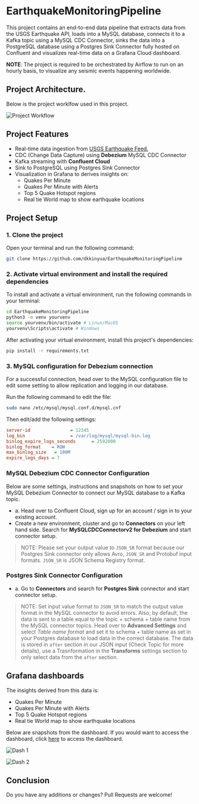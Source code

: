 # EarthquakeMonitoringPipeline
This project contains an end-to-end data pipeline that extracts data from the USGS Earthquake API, loads into a MySQL database, connects it to a Kafka topic using a MySQL CDC Connector, sinks the data into a PostgreSQL database using a Postgres Sink Connector fully hosted on Confluent and visualizes real-time data on a Grafana Cloud dashboard.

**NOTE**: The project is required to be orchestrated by Airflow to run on an hourly basis, to visualize any seismic events happening worldwide.

## Project Architecture.

Below is the project worklfow used in this project.

![Project Workflow](https://res.cloudinary.com/depbmpoam/image/upload/v1752054404/Screenshot_2025-07-09_124443_zwk6ef.png)

## Project Features

- Real-time data ingestion from [USGS Earthquake Feed.](https://earthquake.usgs.gov/earthquakes/feed/v1.0/geojson.php)
- CDC (Change Data Capture) using **Debezium** MySQL CDC Connector
- Kafka streaming with **Confluent Cloud**
- Sink to PostgreSQL using Postgres Sink Connector
- Visualization in Grafana to derives insights on:
    - Quakes Per Minute
    - Quakes Per Minute with Alerts
    - Top 5 Quake Hotspot regions
    - Real tie World map to show earthquake locations

## Project Setup

### 1. Clone the project
Open your terminal and run the following command:

```bash
git clone https://github.com/dkkinyua/EarthquakeMonitoringPipeline
```

### 2. Activate virtual environment and install the required dependencies
To install and activate a virtual environment, run the following commands in your terminal:

```bash
cd EarthquakeMonitoringPipeline
python3 -m venv yourvenv
source yourvenv/bin/activate # Linux/MacOS
yourvenv\Scripts\activate # Windows
```

After activating your virtual environment, install this project's dependencies:

```bash
pip install -r requirements.txt
```

### 3. MySQL configuration for Debezium connection

For a successful connection, head over to the MySQL configuration file to edit some setting to allow replication and logging in our database.

Run the following command to edit the file:

```bash
sudo nano /etc/mysql/mysql.conf.d/mysql.cnf
```

Then edit/add the following settings:

```ini
server-id               = 12345
log_bin                 = /var/log/mysql/mysql-bin.log
binlog_expire_logs_seconds      = 2592000
binlog_format    = ROW
max_binlog_size   = 100M
expire_logs_days = 7
```
### MySQL Debezium CDC Connector Configuration

Below are some settings, instructions and snapshots on how to set your MySQL Debezium Connector to connect our MySQL database to a Kafka topic.

- a. Head over to Confluent Cloud, sign up for an account / sign in to your existing account.
- Create a new environment, cluster and go to **Connectors** on your left hand side. Search for **MySQLCDCConnectorv2 for Debezium** and start connector setup.

> NOTE: Please set your output value to `JSON_SR` format because our Postgres Sink connector only allows Avro, `JSON_SR` and Protobuf input formats. `JSON_SR` is JSON Schema Registry format.

### Postgres Sink Connector Configuration

- a. Go to **Connectors** and search for **Postgres Sink** connector and start connector setup.

> NOTE: Set input value format to `JSON_SR` to match the output value format in the MySQL connector to avoid errors. Also, by default, the data is sent to a table equal to the topic + schema + table name from the MySQL connector topics. Head over to **Advanced Settings** and select *Table name format* and set it to schema + table name as set in your Postgres database to load data in the correct database. The data is stored in `after` section in our JSON input (Check Topic for more details), use a Trasnformation in the **Transforms** settings section to only select data from the `after` section.

## Grafana dashboards
The insights derived from this data is:
- Quakes Per Minute
- Quakes Per Minute with Alerts
- Top 5 Quake Hotspot regions
- Real tie World map to show earthquake locations

Below are snapshots from the dashboard. If you would want to access the dashboard, click [here](https://deecodes.grafana.net/goto/GFkNW_sNg?orgId=1) to access the dashboard.

![Dash 1](https://res.cloudinary.com/depbmpoam/image/upload/v1752054532/Screenshot_2025-07-09_124803_n8gtsf.png)

![Dash 2](https://res.cloudinary.com/depbmpoam/image/upload/v1752054531/Screenshot_2025-07-09_124820_eokzg4.png)

## Conclusion

Do you have any additions or changes? Pull Requests are welcome!



